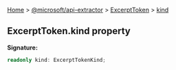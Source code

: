 [Home](./index) &gt; [@microsoft/api-extractor](./api-extractor.md) &gt; [ExcerptToken](./api-extractor.excerpttoken.md) &gt; [kind](./api-extractor.excerpttoken.kind.md)

## ExcerptToken.kind property

<b>Signature:</b>

```typescript
readonly kind: ExcerptTokenKind;
```
